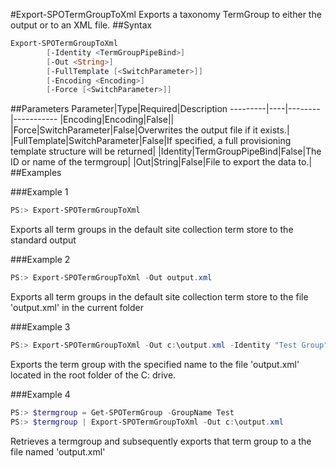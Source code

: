 #Export-SPOTermGroupToXml
Exports a taxonomy TermGroup to either the output or to an XML file.
##Syntax
```powershell
Export-SPOTermGroupToXml
        [-Identity <TermGroupPipeBind>]
        [-Out <String>]
        [-FullTemplate [<SwitchParameter>]]
        [-Encoding <Encoding>]
        [-Force [<SwitchParameter>]]
```


##Parameters
Parameter|Type|Required|Description
---------|----|--------|-----------
|Encoding|Encoding|False||
|Force|SwitchParameter|False|Overwrites the output file if it exists.|
|FullTemplate|SwitchParameter|False|If specified, a full provisioning template structure will be returned|
|Identity|TermGroupPipeBind|False|The ID or name of the termgroup|
|Out|String|False|File to export the data to.|
##Examples

###Example 1
```powershell
PS:> Export-SPOTermGroupToXml
```
Exports all term groups in the default site collection term store to the standard output

###Example 2
```powershell
PS:> Export-SPOTermGroupToXml -Out output.xml
```
Exports all term groups in the default site collection term store to the file 'output.xml' in the current folder

###Example 3
```powershell
PS:> Export-SPOTermGroupToXml -Out c:\output.xml -Identity "Test Group"
```
Exports the term group with the specified name to the file 'output.xml' located in the root folder of the C: drive.

###Example 4
```powershell
PS:> $termgroup = Get-SPOTermGroup -GroupName Test
PS:> $termgroup | Export-SPOTermGroupToXml -Out c:\output.xml
```
Retrieves a termgroup and subsequently exports that term group to a the file named 'output.xml'
